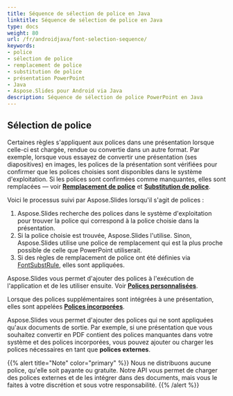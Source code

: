 ```yaml
---
title: Séquence de sélection de police en Java
linktitle: Séquence de sélection de police en Java
type: docs
weight: 80
url: /fr/androidjava/font-selection-sequence/
keywords:
- police
- sélection de police
- remplacement de police
- substitution de police
- présentation PowerPoint
- Java
- Aspose.Slides pour Android via Java
description: Séquence de sélection de police PowerPoint en Java
---
```


## Sélection de police

Certaines règles s'appliquent aux polices dans une présentation lorsque celle-ci est chargée, rendue ou convertie dans un autre format. Par exemple, lorsque vous essayez de convertir une présentation (ses diapositives) en images, les polices de la présentation sont vérifiées pour confirmer que les polices choisies sont disponibles dans le système d'exploitation. Si les polices sont confirmées comme manquantes, elles sont remplacées — voir [**Remplacement de police**](https://docs.aspose.com/slides/androidjava/font-replacement/) et [**Substitution de police**](https://docs.aspose.com/slides/androidjava/font-substitution/).

Voici le processus suivi par Aspose.Slides lorsqu'il s'agit de polices :

1. Aspose.Slides recherche des polices dans le système d'exploitation pour trouver la police qui correspond à la police choisie dans la présentation.
2. Si la police choisie est trouvée, Aspose.Slides l'utilise. Sinon, Aspose.Slides utilise une police de remplacement qui est la plus proche possible de celle que PowerPoint utiliserait.
3. Si des règles de remplacement de police ont été définies via [FontSubstRule](https://reference.aspose.com/slides/androidjava/com.aspose.slides/fontsubstrule/), elles sont appliquées.

Aspose.Slides vous permet d'ajouter des polices à l'exécution de l'application et de les utiliser ensuite. Voir [**Polices personnalisées**](https://docs.aspose.com/slides/androidjava/custom-font/).

Lorsque des polices supplémentaires sont intégrées à une présentation, elles sont appelées [**Polices incorporées**](https://docs.aspose.com/slides/androidjava/embedded-font/).

Aspose.Slides vous permet d'ajouter des polices qui ne sont appliquées qu'aux documents de sortie. Par exemple, si une présentation que vous souhaitez convertir en PDF contient des polices manquantes dans votre système et des polices incorporées, vous pouvez ajouter ou charger les polices nécessaires en tant que **polices externes**.

{{% alert title="Note" color="primary" %}} 
Nous ne distribuons aucune police, qu'elle soit payante ou gratuite. Notre API vous permet de charger des polices externes et de les intégrer dans des documents, mais vous le faites à votre discrétion et sous votre responsabilité.
{{% /alert %}}